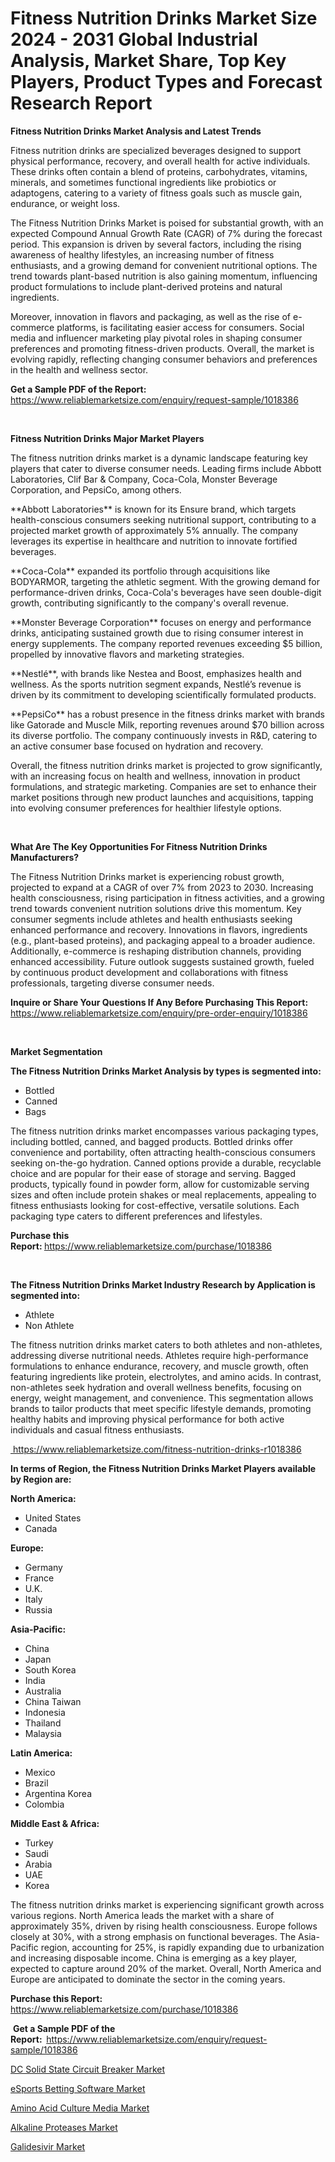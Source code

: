 <p><h1>Fitness Nutrition Drinks Market Size 2024 - 2031 Global Industrial Analysis, Market Share, Top Key Players, Product Types and Forecast Research Report</h1></p><p><strong>Fitness Nutrition Drinks Market Analysis and Latest Trends</strong></p>
<p><p>Fitness nutrition drinks are specialized beverages designed to support physical performance, recovery, and overall health for active individuals. These drinks often contain a blend of proteins, carbohydrates, vitamins, minerals, and sometimes functional ingredients like probiotics or adaptogens, catering to a variety of fitness goals such as muscle gain, endurance, or weight loss.</p><p>The Fitness Nutrition Drinks Market is poised for substantial growth, with an expected Compound Annual Growth Rate (CAGR) of 7% during the forecast period. This expansion is driven by several factors, including the rising awareness of healthy lifestyles, an increasing number of fitness enthusiasts, and a growing demand for convenient nutritional options. The trend towards plant-based nutrition is also gaining momentum, influencing product formulations to include plant-derived proteins and natural ingredients. </p><p>Moreover, innovation in flavors and packaging, as well as the rise of e-commerce platforms, is facilitating easier access for consumers. Social media and influencer marketing play pivotal roles in shaping consumer preferences and promoting fitness-driven products. Overall, the market is evolving rapidly, reflecting changing consumer behaviors and preferences in the health and wellness sector.</p></p>
<p><strong>Get a Sample PDF of the Report:&nbsp;</strong> <a href="https://www.reliablemarketsize.com/enquiry/request-sample/1018386?utm_campaign=1143&utm_medium=2&utm_source=Github&utm_content=ia&utm_term=04122024&utm_id=fitness-nutrition-drinks">https://www.reliablemarketsize.com/enquiry/request-sample/1018386</a></p>
<p>&nbsp;</p>
<p><strong>Fitness Nutrition Drinks Major Market Players</strong></p>
<p><p>The fitness nutrition drinks market is a dynamic landscape featuring key players that cater to diverse consumer needs. Leading firms include Abbott Laboratories, Clif Bar & Company, Coca-Cola, Monster Beverage Corporation, and PepsiCo, among others.</p><p>**Abbott Laboratories** is known for its Ensure brand, which targets health-conscious consumers seeking nutritional support, contributing to a projected market growth of approximately 5% annually. The company leverages its expertise in healthcare and nutrition to innovate fortified beverages.</p><p>**Coca-Cola** expanded its portfolio through acquisitions like BODYARMOR, targeting the athletic segment. With the growing demand for performance-driven drinks, Coca-Cola's beverages have seen double-digit growth, contributing significantly to the company's overall revenue.</p><p>**Monster Beverage Corporation** focuses on energy and performance drinks, anticipating sustained growth due to rising consumer interest in energy supplements. The company reported revenues exceeding $5 billion, propelled by innovative flavors and marketing strategies. </p><p>**Nestlé**, with brands like Nestea and Boost, emphasizes health and wellness. As the sports nutrition segment expands, Nestlé’s revenue is driven by its commitment to developing scientifically formulated products.</p><p>**PepsiCo** has a robust presence in the fitness drinks market with brands like Gatorade and Muscle Milk, reporting revenues around $70 billion across its diverse portfolio. The company continuously invests in R&D, catering to an active consumer base focused on hydration and recovery.</p><p>Overall, the fitness nutrition drinks market is projected to grow significantly, with an increasing focus on health and wellness, innovation in product formulations, and strategic marketing. Companies are set to enhance their market positions through new product launches and acquisitions, tapping into evolving consumer preferences for healthier lifestyle options.</p></p>
<p>&nbsp;</p>
<p><strong>What Are The Key Opportunities For Fitness Nutrition Drinks Manufacturers?</strong></p>
<p><p>The Fitness Nutrition Drinks market is experiencing robust growth, projected to expand at a CAGR of over 7% from 2023 to 2030. Increasing health consciousness, rising participation in fitness activities, and a growing trend towards convenient nutrition solutions drive this momentum. Key consumer segments include athletes and health enthusiasts seeking enhanced performance and recovery. Innovations in flavors, ingredients (e.g., plant-based proteins), and packaging appeal to a broader audience. Additionally, e-commerce is reshaping distribution channels, providing enhanced accessibility. Future outlook suggests sustained growth, fueled by continuous product development and collaborations with fitness professionals, targeting diverse consumer needs.</p></p>
<p><strong>Inquire or Share Your Questions If Any Before Purchasing This Report:</strong> <a href="https://www.reliablemarketsize.com/enquiry/pre-order-enquiry/1018386?utm_campaign=1143&utm_medium=2&utm_source=Github&utm_content=ia&utm_term=04122024&utm_id=fitness-nutrition-drinks">https://www.reliablemarketsize.com/enquiry/pre-order-enquiry/1018386</a></p>
<p>&nbsp;</p>
<p><strong>Market Segmentation</strong></p>
<p><strong>The Fitness Nutrition Drinks Market Analysis by types is segmented into:</strong></p>
<p><ul><li>Bottled</li><li>Canned</li><li>Bags</li></ul></p>
<p><p>The fitness nutrition drinks market encompasses various packaging types, including bottled, canned, and bagged products. Bottled drinks offer convenience and portability, often attracting health-conscious consumers seeking on-the-go hydration. Canned options provide a durable, recyclable choice and are popular for their ease of storage and serving. Bagged products, typically found in powder form, allow for customizable serving sizes and often include protein shakes or meal replacements, appealing to fitness enthusiasts looking for cost-effective, versatile solutions. Each packaging type caters to different preferences and lifestyles.</p></p>
<p><strong>Purchase this Report:&nbsp;</strong><a href="https://www.reliablemarketsize.com/purchase/1018386?utm_campaign=1143&utm_medium=2&utm_source=Github&utm_content=ia&utm_term=04122024&utm_id=fitness-nutrition-drinks">https://www.reliablemarketsize.com/purchase/1018386</a></p>
<p>&nbsp;</p>
<p><strong>The Fitness Nutrition Drinks Market Industry Research by Application is segmented into:</strong></p>
<p><ul><li>Athlete</li><li>Non Athlete</li></ul></p>
<p><p>The fitness nutrition drinks market caters to both athletes and non-athletes, addressing diverse nutritional needs. Athletes require high-performance formulations to enhance endurance, recovery, and muscle growth, often featuring ingredients like protein, electrolytes, and amino acids. In contrast, non-athletes seek hydration and overall wellness benefits, focusing on energy, weight management, and convenience. This segmentation allows brands to tailor products that meet specific lifestyle demands, promoting healthy habits and improving physical performance for both active individuals and casual fitness enthusiasts.</p></p>
<p><a href="https://www.reliablemarketsize.com/fitness-nutrition-drinks-r1018386?utm_campaign=1143&utm_medium=2&utm_source=Github&utm_content=ia&utm_term=04122024&utm_id=fitness-nutrition-drinks">&nbsp;https://www.reliablemarketsize.com/fitness-nutrition-drinks-r1018386</a></p>
<p><strong>In terms of Region, the Fitness Nutrition Drinks Market Players available by Region are:</strong></p>
<p>
    <p> <strong> North America: </strong>
        <ul>
            <li>United States</li>
            <li>Canada</li>
        </ul>
        </p> 
    <p> <strong> Europe: </strong>
        <ul>
            <li>Germany</li>
            <li>France</li>
            <li>U.K.</li>
            <li>Italy</li>
            <li>Russia</li>
        </ul>
        </p> 
    <p> <strong> Asia-Pacific: </strong>
        <ul>
            <li>China</li>
            <li>Japan</li>
            <li>South Korea</li>
            <li>India</li>
            <li>Australia</li>
            <li>China Taiwan</li>
            <li>Indonesia</li>
            <li>Thailand</li>
            <li>Malaysia</li>
        </ul>
        </p> 
    <p> <strong> Latin America: </strong>
        <ul>
            <li>Mexico</li>
            <li>Brazil</li>
            <li>Argentina Korea</li>
            <li>Colombia</li>
        </ul>
        </p> 
    <p> <strong> Middle East & Africa: </strong>
        <ul>
            <li>Turkey</li>
            <li>Saudi</li>
            <li>Arabia</li>
            <li>UAE</li>
            <li>Korea</li>
        </ul>
    </p>
    </p>
<p><p>The fitness nutrition drinks market is experiencing significant growth across various regions. North America leads the market with a share of approximately 35%, driven by rising health consciousness. Europe follows closely at 30%, with a strong emphasis on functional beverages. The Asia-Pacific region, accounting for 25%, is rapidly expanding due to urbanization and increasing disposable income. China is emerging as a key player, expected to capture around 20% of the market. Overall, North America and Europe are anticipated to dominate the sector in the coming years.</p></p>
<p><strong>Purchase this Report: </strong><a href="https://www.reliablemarketsize.com/purchase/1018386?utm_campaign=1143&utm_medium=2&utm_source=Github&utm_content=ia&utm_term=04122024&utm_id=fitness-nutrition-drinks">https://www.reliablemarketsize.com/purchase/1018386</a></p>
<p>&nbsp;<strong>Get a Sample PDF of the Report:&nbsp;&nbsp;</strong><a href="https://www.reliablemarketsize.com/enquiry/request-sample/1018386?utm_campaign=1143&utm_medium=2&utm_source=Github&utm_content=ia&utm_term=04122024&utm_id=fitness-nutrition-drinks">https://www.reliablemarketsize.com/enquiry/request-sample/1018386</a></p>
<p><strong></strong></p>
<p><p><a href="https://issuu.com/reportprime-2/docs/dc-solid-state-circuit-breaker-market-size-2030.pp?utm_campaign=1143&utm_medium=2&utm_source=Github&utm_content=ia&utm_term=04122024&utm_id=fitness-nutrition-drinks">DC Solid State Circuit Breaker Market</a></p><p><a href="https://issuu.com/reportprime-2/docs/esports-betting-software-market-size-2030.pptx?utm_campaign=1143&utm_medium=2&utm_source=Github&utm_content=ia&utm_term=04122024&utm_id=fitness-nutrition-drinks">eSports Betting Software Market</a></p><p><a href="https://github.com/castoriffic/Market-Research-Report-List-5/blob/main/amino-acid-culture-media-market.md?utm_campaign=1143&utm_medium=2&utm_source=Github&utm_content=ia&utm_term=04122024&utm_id=fitness-nutrition-drinks">Amino Acid Culture Media Market</a></p><p><a href="https://github.com/ryanbell8967/Market-Research-Report-List-1/blob/main/alkaline-proteases-market.md?utm_campaign=1143&utm_medium=2&utm_source=Github&utm_content=ia&utm_term=04122024&utm_id=fitness-nutrition-drinks">Alkaline Proteases Market</a></p><p><a href="https://www.linkedin.com/pulse/galidesivir-market-analysis-size-share-sales-industry-overview-1pk2e?utm_campaign=1143&utm_medium=2&utm_source=Github&utm_content=ia&utm_term=04122024&utm_id=fitness-nutrition-drinks">Galidesivir Market</a></p></p>
